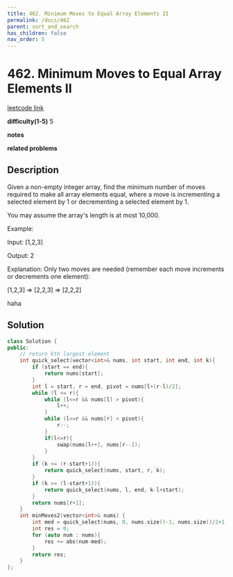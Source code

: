 ```yaml
---
title: 462. Minimum Moves to Equal Array Elements II
permalink: /docs/462
parent: sort_and_search
has_children: false
nav_order: 5
---
```

# 462. Minimum Moves to Equal Array Elements II
[leetcode link](https://leetcode.com/problems/minimum-moves-to-equal-array-elements-ii/)

**difficulty(1-5)** 
5

**notes**   

**related problems**


## Description
Given a non-empty integer array, find the minimum number of moves required to make all array elements equal, where a move is incrementing a selected element by 1 or decrementing a selected element by 1.

You may assume the array's length is at most 10,000.

Example:

Input:
[1,2,3]

Output:
2

Explanation:
Only two moves are needed (remember each move increments or decrements one element):

[1,2,3]  =>  [2,2,3]  =>  [2,2,2]

haha

## Solution

```c++
class Solution {
public:
    // return kth largest element
    int quick_select(vector<int>& nums, int start, int end, int k){
        if (start == end){
            return nums[start];
        }
        int l = start, r = end, pivot = nums[l+(r-l)/2];
        while (l <= r){
            while (l<=r && nums[l] > pivot){
                l++;
            }
            while (l<=r && nums[r] < pivot){
                r--;
            }
            if(l<=r){
                swap(nums[l++], nums[r--]);
            }
        }
        if (k <= (r-start+1)){
            return quick_select(nums, start, r, k);
        }
        if (k >= (l-start+1)){
            return quick_select(nums, l, end, k-l+start);
        }
        return nums[r+1];
    }
    int minMoves2(vector<int>& nums) {
        int med = quick_select(nums, 0, nums.size()-1, nums.size()/2+1);
        int res = 0;
        for (auto num : nums){
            res += abs(num-med);
        }
        return res;
    }
};
```


<!-- 
Default label
{: .label }

Blue label
{: .label .label-blue }

Stable
{: .label .label-green }

New release
{: .label .label-purple }

Coming soon
{: .label .label-yellow }

Deprecated
{: .label .label-red } -->
